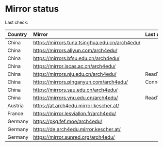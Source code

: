 <script src="./time.js"></script>
# Mirror status
Last check: <script type="text/javascript">localize(1676560874.8633046);</script>

|Country|Mirror|Last update|
|:------|:-----|:----------|
|China|https://mirrors.tuna.tsinghua.edu.cn/arch4edu/|<script type="text/javascript">localize(1676529475);</script>|
|China|https://mirrors.aliyun.com/arch4edu/|<script type="text/javascript">localize(1676486966);</script>|
|China|https://mirrors.bfsu.edu.cn/arch4edu/|<script type="text/javascript">localize(1676529475);</script>|
|China|https://mirror.iscas.ac.cn/arch4edu/|<script type="text/javascript">localize(1676529475);</script>|
|China|https://mirrors.nju.edu.cn/arch4edu/|ReadTimeout|
|China|https://mirrors.pinganyun.com/arch4edu/|ConnectionError|
|China|https://mirrors.sau.edu.cn/arch4edu/|<script type="text/javascript">localize(1673850842);</script>|
|China|https://mirrors.ynu.edu.cn/arch4edu/|ReadTimeout|
|Austria|https://at.arch4edu.mirror.kescher.at/|<script type="text/javascript">localize(1676529475);</script>|
|France|https://mirror.lesviallon.fr/arch4edu/|<script type="text/javascript">localize(1676529475);</script>|
|Germany|https://pkg.fef.moe/arch4edu/|<script type="text/javascript">localize(1676529475);</script>|
|Germany|https://de.arch4edu.mirror.kescher.at/|<script type="text/javascript">localize(1676529475);</script>|
|Germany|https://mirror.sunred.org/arch4edu/|<script type="text/javascript">localize(1676529475);</script>|

<script src="./tablefilter/tablefilter.js"></script>
<script src="./table.js"></script>